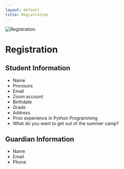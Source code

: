 ```yaml
---
layout: default
title: Registration
---
```


<img src="{{ '/assets/images/registration.jpg' | relative_url }}" alt="Registration" class="banner">

# Registration

## Student Information
- Name
- Pronouns
- Email
- Zoom account
- Birthdate
- Grade
- Address
- Prior experience in Python Programming
- What do you want to get out of the summer camp?

## Guardian Information
- Name
- Email
- Phone
